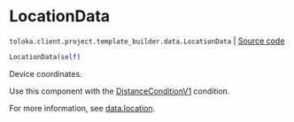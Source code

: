 # LocationData
`toloka.client.project.template_builder.data.LocationData` | [Source code](https://github.com/Toloka/toloka-kit/blob/v1.2.0.post1/src/client/project/template_builder/data.py#L79)

```python
LocationData(self)
```

Device coordinates.


Use this component with the [DistanceConditionV1](toloka.client.project.template_builder.conditions.DistanceConditionV1.md) condition.

For more information, see [data.location](https://toloka.ai/docs/template-builder/reference/data.location/).

